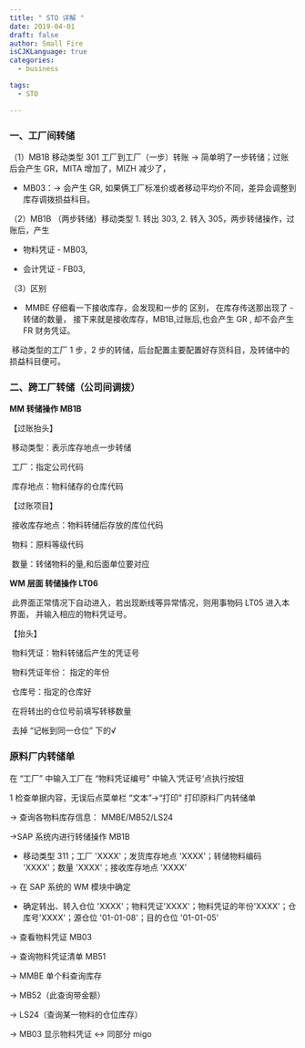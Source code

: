 ```yaml
---
title: " STO 详解 "
date: 2019-04-01
draft: false
author: Small Fire
isCJKLanguage: true
categories: 
  - business

tags: 
  - STO

---
```


### 一、工厂间转储

（1）MB1B 移动类型 301 工厂到工厂（一步）转账 -> 简单明了一步转储；过账后会产生 GR，MITA 增加了，MIZH 减少了，

- MB03：-> 会产生 GR, 如果俩工厂标准价或者移动平均价不同，差异会调整到库存调拨损益科目。

（2）MB1B （两步转储）移动类型 1. 转出 303, 2. 转入 305，两步转储操作，过账后，产生

- 物料凭证 - MB03,

- 会计凭证 - FB03,

（3）区别

- ​	MMBE 仔细看一下接收库存，会发现和一步的 区别，
  在库存传送那出现了 - 转储的数量，
  接下来就是接收库存，MB1B,过账后,也会产生 GR , 却不会产生 FR 财务凭证。

​	移动类型的工厂 1 步，2 步的转储，后台配置主要配置好存货科目，及转储中的损益科目便可。

### 二、跨工厂转储（公司间调拨）

**MM 转储操作 MB1B**

【过账抬头】

​	移动类型：表示库存地点一步转储

​	工厂：指定公司代码

​	库存地点：物料储存的仓库代码

【过账项目】

​	接收库存地点：物料转储后存放的库位代码

​	物料：原料等级代码

​	数量：转储物料的量,和后面单位要对应


**WM 层面 转储操作 LT06**

​	此界面正常情况下自动进入，若出现断线等异常情况，则用事物码 LT05 进入本界面，
并输入相应的物料凭证号。

【抬头】

​	物料凭证：物料转储后产生的凭证号

​	物料凭证年份： 指定的年份

​	仓库号：指定的仓库好

​	在将转出的仓位号前填写转移数量

​	去掉 “记帐到同一仓位” 下的√

### 原料厂内转储单 

在 “工厂” 中输入工厂在 “物料凭证编号” 中输入‘凭证号‘点执行按钮

1	检查单据内容，无误后点菜单栏 “文本”→“打印”	打印原料厂内转储单

-> 查询各物料库存信息： MMBE/MB52/LS24

->SAP 系统内进行转储操作 MB1B 

- 移动类型 311；工厂 'XXXX'；发货库存地点 'XXXX'；转储物料编码 'XXXX'；数量 'XXXX'；接收库存地点 'XXXX'

-> 在 SAP 系统的 WM 模块中确定

- 确定转出、转入仓位 'XXXX'；物料凭证'XXXX'；物料凭证的年份'XXXX'；仓库号'XXXX'；源仓位 '01-01-08'；目的仓位 '01-01-05'

-> 查看物料凭证 MB03

-> 查询物料凭证清单 MB51

-> MMBE 单个料查询库存

-> MB52（此查询带金额）

-> LS24（查询某一物料的仓位库存）

-> MB03 显示物料凭证 <-> 同部分 migo